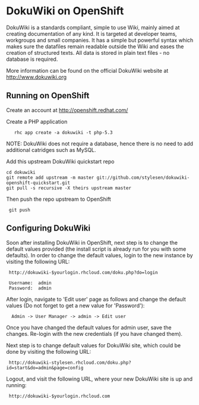 DokuWiki on OpenShift
=========================
DokuWiki is a standards compliant, simple to use Wiki, mainly aimed at creating documentation of any kind. It is targeted at developer teams, workgroups and small companies. It has a simple but powerful syntax which makes sure the datafiles remain readable outside the Wiki and eases the creation of structured texts. All data is stored in plain text files - no database is required.

More information can be found on the official DokuWiki website at http://www.dokuwiki.org

Running on OpenShift
--------------------

Create an account at http://openshift.redhat.com/

Create a PHP application

       rhc app create -a dokuwiki -t php-5.3

NOTE: DokuWiki does not require a database, hence there is no need to add additional catridges such as MySQL.

Add this upstream DokuWiki quickstart repo

    cd dokuwiki
    git remote add upstream -m master git://github.com/stylesen/dokuwiki-openshift-quickstart.git
    git pull -s recursive -X theirs upstream master

Then push the repo upstream to OpenShift

     git push

Configuring DokuWiki
--------------------

Soon after installing DokuWiki in OpenShift, next step is to change the default values provided (the install script is already run for you with some defaults). In order to change the default values, login to the new instance by visiting the following URL:

     http://dokuwiki-$yourlogin.rhcloud.com/doku.php?do=login

     Username:  admin
     Password:  admin

After login, navigate to 'Edit user' page as follows and change the default values (Do not forget to get a new value for 'Password'):

      Admin -> User Manager -> admin -> Edit user

Once you have changed the default values for admin user, save the changes. Re-login with the new credentials (if you have changed them).

Next step is to change default values for DokuWiki site, which could be done by visiting the following URL:

     http://dokuwiki-stylesen.rhcloud.com/doku.php?id=start&do=admin&page=config

Logout, and visit the following URL, where your new DokuWiki site is up and running:

     http://dokuwiki-$yourlogin.rhcloud.com
